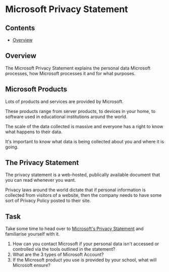 # Microsoft Privacy Statement

<!--TOC_START-->
## Contents
- [Overview](#overview)

<!--TOC_END-->
## Overview

The Microsoft Privacy Statement explains the personal data Microsoft processes, how Microsoft processes it and for what purposes.

## Microsoft Products

Lots of products and services are provided by Microsoft.

These products range from server products, to devices in your home, to software used in educational institutions around the world.

The scale of the data collected is massive and everyone has a right to know what happens to their data.

It's important to know what data is being collected about you and where it is going.

## The Privacy Statement

The privacy statement is a web-hosted, publically available document that you can read whenever you want.

Privacy laws around the world dictate that if personal information is collected from visitors of a website, then the company needs to have some sort of Privacy Policy posted to their site.

## Task

Take some time to head over to [Microsoft's Privacy Statement](https://privacy.microsoft.com/en-gb/privacystatement) and familiarise yourself with it.

1. How can you contact Microsoft if your personal data isn't accessed or controlled via the tools outlined in the statement?
2. What are the 3 types of Microsoft Account?
3. If the Microsoft product you use is provided by your school, what will Microsoft ensure?